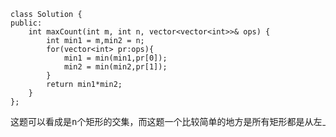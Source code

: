 ```
class Solution {
public:
    int maxCount(int m, int n, vector<vector<int>>& ops) {
        int min1 = m,min2 = n;
        for(vector<int> pr:ops){
            min1 = min(min1,pr[0]);
            min2 = min(min2,pr[1]);
        }
        return min1*min2;
    }
};
```
<pre>这题可以看成是n个矩形的交集，而这题一个比较简单的地方是所有矩形都是从左上角开始的，因此所有矩形重叠部分就是最小的x和最小的y组成的矩形。大概就这么个意思</pre>
